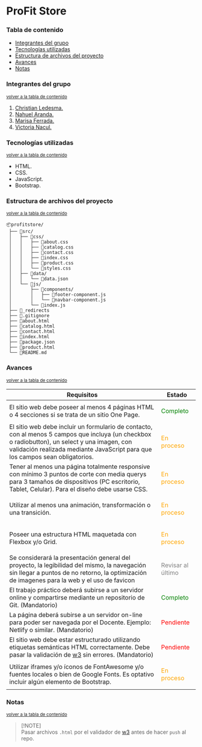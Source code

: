 # ProFit Store

### Tabla de contenido
- [Integrantes del grupo](#integrantes-del-grupo)
- [Tecnologías utilizadas](#tecnologías-utilizadas)
- [Estructura de archivos del proyecto](#estructura-de-archivos-del-proyecto)
- [Avances](#avances)
- [Notas](#notas)

### Integrantes del grupo

<sup>[volver a la tabla de contenido](#tabla-de-contenido)</sup>

1. [Christian Ledesma.](https://github.com/SCodify) 
2. [Nahuel Aranda.](https://github.com/Aranda0802) 
3. [Marisa Ferrada.](https://github.com/MarisaFerrada) 
4. [Victoria Nacul.](https://github.com/Vickynaca) 

### Tecnologías utilizadas

<sup>[volver a la tabla de contenido](#tabla-de-contenido)</sup>

- HTML.
- CSS.
- JavaScript.
- Bootstrap.

### Estructura de archivos del proyecto

<sup>[volver a la tabla de contenido](#tabla-de-contenido)</sup>

```
📦profitstore/
 ├── 📂src/
 │   ├── 📂css/
 │   │   ├── 📄about.css
 │   │   ├── 📄catalog.css
 │   │   ├── 📄contact.css
 │   │   ├── 📄index.css
 │   │   ├── 📄product.css
 │   │   └── 📄styles.css
 │   ├── 📂data/
 │   │   └── 📄data.json
 │   └── 📂js/
 │       ├── 📂components/
 │       │   ├── 📄footer-component.js
 │       │   └── 📄navbar-component.js
 │       └── 📄index.js
 ├── 📄_redirects
 ├── 📄.gitignore
 ├── 📄about.html
 ├── 📄catalog.html
 ├── 📄contact.html
 ├── 📄index.html
 ├── 📄package.json
 ├── 📄product.html
 └── 📄README.md
```    

### Avances

<sup>[volver a la tabla de contenido](#tabla-de-contenido)</sup>

| Requisitos | Estado |
| --- | --- |
| El sitio web debe poseer al menos 4 páginas HTML o 4 secciones si se trata de un sitio One Page.  | <p style="color:green;">Completo</p> |
| El sitio web debe incluir un formulario de contacto, con al menos 5 campos que incluya (un checkbox o radiobutton), un select y una imagen, con validación realizada mediante JavaScript para que los campos sean obligatorios.  | <p style="color:orange;">En proceso</p> |
| Tener al menos una página totalmente responsive con mínimo 3 puntos de corte con media querys para 3 tamaños de dispositivos (PC escritorio, Tablet, Celular). Para el diseño debe usarse CSS. | <p style="color:orange;">En proceso</p> |
| Utilizar al menos una animación, transformación o una transición. | <p style="color:orange;">En proceso</p> |
| Poseer una estructura HTML maquetada con Flexbox y/o Grid. | <p style="color:orange;">En proceso</p> |
| Se considerará la presentación general del proyecto, la legibilidad del mismo, la navegación sin llegar a puntos de no retorno, la optimización de imagenes para la web y el uso de favicon | <p style="color:grey;">Revisar al último</p> |
| El trabajo práctico deberá subirse a un servidor online y compartirse mediante un repositorio de Git. (Mandatorio) | <p style="color:green;">Completo</p> |
| La página deberá subirse a un servidor on-line para poder ser navegada por el Docente. Ejemplo: Netlify o similar. (Mandatorio) | <p style="color:red;">Pendiente</p> |
| El sitio web debe estar estructurado utilizando etiquetas semánticas HTML correctamente. Debe pasar la validación de [w3](https://validator.w3.org/nu/#textarea) sin errores.  (Mandatorio) | <p style="color:red;">Pendiente</p> |
| Utilizar iframes y/o íconos de FontAwesome y/o fuentes locales o bien de Google Fonts. Es optativo incluir algún elemento de Bootstrap. | <p style="color:orange;">En proceso</p> |

### Notas

<sup>[volver a la tabla de contenido](#tabla-de-contenido)</sup>

> [!NOTE]\
> Pasar archivos `.html` por el validador de [w3](https://validator.w3.org/nu/#textarea) antes de hacer `push` al repo.
